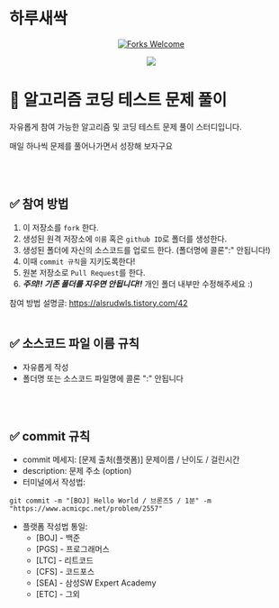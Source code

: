 # 하루새싹

<div align=center>

[![Forks Welcome](https://img.shields.io/badge/Fork-welcome!!-brightgreen.svg?style=flat-square)](https://github.com/ellynhan/Challenge100_Code_Test_Study/fork)

</div>

<p align="center"><img src="https://github.com/user-attachments/assets/c0ab0918-8fb5-4e98-bf2d-009db9290c87"></p>

# 💯 알고리즘 코딩 테스트 문제 풀이 
자유롭게 참여 가능한 알고리즘 및 코딩 테스트 문제 풀이 스터디입니다.

매일 하나씩 문제를 풀어나가면서 성장해 보자구요

<br/>
<br/>

## ✅ 참여 방법
1. 이 저장소를 `fork` 한다.
2. 생성된 원격 저장소에 `이름` 혹은 `github ID`로 폴더를 생성한다.
3. 생성된 폴더에 자신의 소스코드를 업로드 한다. (폴더명에 콜론":" 안됩니다!)
4. 이때 `commit 규칙`을 지키도록한다!
5. 원본 저장소로 `Pull Request`를 한다.
6. ***주의!! 기존 폴더를 지우면 안됩니다!!*** 개인 폴더 내부만 수정해주세요 :)

참여 방법 설명글: <https://alsrudwls.tistory.com/42>
<br />
<br />

## ✅ 소스코드 파일 이름 규칙
- 자유롭게 작성 
- 폴더명 또는 소스코드 파일명에 콜론 ":" 안됩니다

<br />
<br />

## ✅ commit 규칙
- commit 메세지: [문제 출처(플랫폼)] 문제이름 / 난이도 / 걸린시간 
- description: 문제 주소 (option)
- 터미널에서 작성법: 
```
git commit -m "[BOJ] Hello World / 브론즈5 / 1분" -m "https://www.acmicpc.net/problem/2557"
```
- 플랫폼 작성법 통일: 
  * [BOJ] - 백준 
  * [PGS] - 프로그래머스
  * [LTC] - 리트코드
  * [CFS] - 코드포스
  * [SEA] - 삼성SW Expert Academy
  * [ETC] - 그외
    
<br />
<br />
